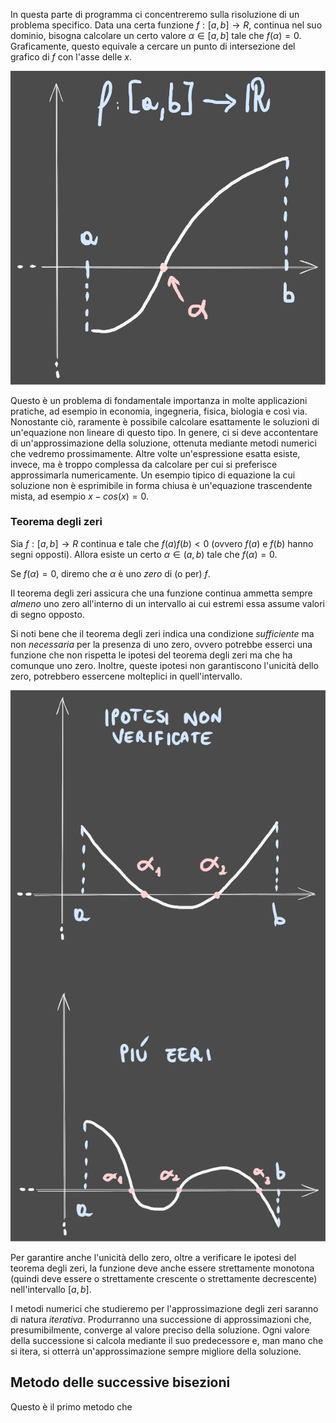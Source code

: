 In questa parte di programma ci concentreremo sulla risoluzione di un problema specifico. Data una certa funzione $f: [a, b] \rightarrow R$, continua nel suo dominio, bisogna calcolare un certo valore $α ∈ [a, b]$ tale che $f(α) = 0$. Graficamente, questo equivale a cercare un punto di intersezione del grafico di $f$ con l'asse delle $x$.

 ![Immagine 1](Excalidraw/Immagine1.svg)
 
Questo è un problema di fondamentale importanza in molte applicazioni pratiche, ad esempio in economia, ingegneria, fisica, biologia e così via. Nonostante ciò, raramente è possibile calcolare esattamente le soluzioni di un'equazione non lineare di questo tipo. In genere, ci si deve accontentare di un'approssimazione della soluzione, ottenuta mediante metodi numerici che vedremo prossimamente. Altre volte un'espressione esatta esiste, invece, ma è troppo complessa da calcolare per cui si preferisce approssimarla numericamente. Un esempio tipico di equazione la cui soluzione non è esprimibile in forma chiusa è un'equazione trascendente mista, ad esempio $x - cos(x) = 0$.
### Teorema degli zeri
Sia $f: [a, b] \rightarrow R$ continua e tale che $f(a)f(b) < 0$ (ovvero $f(a)$ e $f(b)$ hanno segni opposti). Allora esiste un certo $α ∈ (a, b)$ tale che $f(α) = 0$. 

Se $f(α) = 0$, diremo che $α$ è uno *zero* di (o per) $f$.

Il teorema degli zeri assicura che una funzione continua ammetta sempre *almeno* uno zero all'interno di un intervallo ai cui estremi essa assume valori di segno opposto.

Si noti bene che il teorema degli zeri indica una condizione *sufficiente* ma non *necessaria* per la presenza di uno zero, ovvero potrebbe esserci una funzione che non rispetta le ipotesi del teorema degli zeri ma che ha comunque uno zero. Inoltre, queste ipotesi non garantiscono l'unicità dello zero, potrebbero essercene molteplici in quell'intervallo.

![Immagine 2](Excalidraw/Immagine2.svg)

Per garantire anche l'unicità dello zero, oltre a verificare le ipotesi del teorema degli zeri, la funzione deve anche essere strettamente monotona (quindi deve essere o strettamente crescente o strettamente decrescente) nell'intervallo $[a, b]$. 

I metodi numerici che studieremo per l'approssimazione degli zeri saranno di natura *iterativa*. Produrranno una successione di approssimazioni che, presumibilmente, converge al valore preciso della soluzione. Ogni valore della successione si calcola mediante il suo predecessore e, man mano che si itera, si otterrà un'approssimazione sempre migliore della soluzione.
## Metodo delle successive bisezioni
Questo è il primo metodo che 